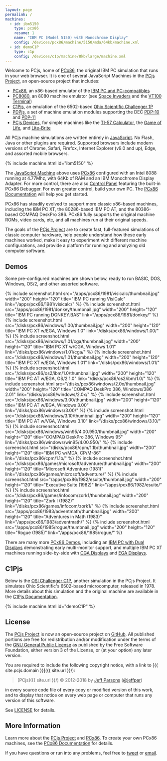 ```yaml
---
layout: page
permalink: /
machines:
  - id: ibm5150
    type: pcx86
    resume: 1
    name: "IBM PC (Model 5150) with Monochrome Display"
    config: /devices/pcx86/machine/5150/mda/64kb/machine.xml
  - id: demoC1P
    type: c1p
    config: /devices/c1p/machine/8kb/large/machine.xml
---
```


Welcome to PCjs, home of [PCx86](/docs/pcx86/), the original IBM PC simulation that runs in your web browser.  It is
one of several JavaScript Machines in the [PCjs Project](https://github.com/jeffpar/pcjs), an open-source project that
includes:

* [PCx86](/docs/pcx86/), an x86-based emulator of the [IBM PC and PC-compatibles](/devices/pcx86/machine/)
* [PC8080](/modules/pc8080/), an 8080 machine emulator (see [Space Invaders](/devices/pc8080/machine/invaders/) and the [VT100 Terminal](/devices/pc8080/machine/vt100/))
* [C1Pjs](/docs/c1pjs/), an emulation of the 6502-based [Ohio Scientific Challenger 1P](/devices/c1p/)
* [PDPjs](/docs/pdpjs/), a set of machine emulation modules supporting the DEC [PDP-10](/devices/pdp10/machine/) and [PDP-11](/devices/pdp11/machine/)
* [PCjs Devices](/modules/devices/), for simple machines like the [TI-57 Calculator](/devices/ti57/), the [Game of Life](/devices/leds/life/), and [Lite-Brite](/devices/leds/litebrite/)

All PCjs machine simulations are written entirely in [JavaScript](/modules/).  No Flash, Java or other plugins are
required.  Supported browsers include modern versions of Chrome, Safari, Firefox, Internet Explorer (v9.0 and up), Edge,
and assorted mobile browsers.

{% include machine.html id="ibm5150" %}

The [JavaScript Machine](/devices/pcx86/machine/5150/mda/64kb/) above uses [PCx86](/docs/pcx86/) configured with an Intel
8088 running at 4.77Mhz, with 64Kb of RAM and an IBM Monochrome Display Adapter.  For more control, there are also
[Control Panel](/devices/pcx86/machine/5150/mda/64kb/debugger/) featuring the built-in PCx86 Debugger.
For even greater control, build your own PC. The [PCx86 Documentation](/docs/pcx86/) will help you get started.

PCx86 has steadily evolved to support more classic x86-based machines, including the IBM PC XT, the 80286-based IBM PC AT,
and the 80386-based COMPAQ DeskPro 386.  PCx86 fully supports the original machine ROMs, video cards, etc, and all
machines run at their original speeds.

The goals of the [PCjs Project](/docs/about/) are to create fast, full-featured simulations of classic
computer hardware, help people understand how these early machines worked, make it easy to experiment with different
machine configurations, and provide a platform for running and analyzing old computer software.

Demos
-----
Some pre-configured machines are shown below, ready to run BASIC, DOS, Windows, OS/2, and other assorted software.

{% include screenshot.html src="/apps/pcx86/1981/visicalc/thumbnail.jpg" width="200" height="120" title="IBM PC running VisiCalc" link="/apps/pcx86/1981/visicalc/" %}
{% include screenshot.html src="/apps/pcx86/1981/donkey/thumbnail.jpg" width="200" height="120" title="IBM PC running DONKEY.BAS" link="/apps/pcx86/1981/donkey/" %}
{% include screenshot.html src="/disks/pcx86/windows/1.00/thumbnail.jpg" width="200" height="120" title="IBM PC XT w/EGA, Windows 1.0" link="/disks/pcx86/windows/1.00/" %}
{% include screenshot.html src="/disks/pcx86/windows/1.01/cga/thumbnail.jpg" width="200" height="120" title="IBM PC XT w/CGA, Windows 1.01" link="/disks/pcx86/windows/1.01/cga/" %}
{% include screenshot.html src="/disks/pcx86/windows/1.01/thumbnail.jpg" width="200" height="120" title="IBM PC XT w/EGA, Windows 1.01" link="/disks/pcx86/windows/1.01/" %}
{% include screenshot.html src="/disks/pcx86/os2/ibm/1.0/thumbnail.jpg" width="200" height="120" title="IBM PC AT w/EGA, OS/2 1.0" link="/disks/pcx86/os2/ibm/1.0/" %}
{% include screenshot.html src="/disks/pcx86/windows/2.0x/thumbnail.jpg" width="200" height="120" title="COMPAQ DeskPro 386, Windows/386 2.01" link="/disks/pcx86/windows/2.0x/" %}
{% include screenshot.html src="/disks/pcx86/windows/3.00/thumbnail.jpg" width="200" height="120" title="IBM PC AT w/EGA, Windows 3.00" link="/disks/pcx86/windows/3.00/" %}
{% include screenshot.html src="/disks/pcx86/windows/3.10/thumbnail.jpg" width="200" height="120" title="IBM PC AT w/VGA, Windows 3.10" link="/disks/pcx86/windows/3.10/" %}
{% include screenshot.html src="/disks/pcx86/windows/win95/4.00.950/thumbnail.jpg" width="200" height="120" title="COMPAQ DeskPro 386, Windows 95" link="/disks/pcx86/windows/win95/4.00.950/" %}
{% include screenshot.html src="/disks/pcx86/cpm/1.1b/thumbnail.jpg" width="200" height="120" title="IBM PC w/MDA, CP/M-86" link="/disks/pcx86/cpm/1.1b/" %}
{% include screenshot.html src="/disks/pcx86/games/microsoft/adventure/thumbnail.jpg" width="200" height="120" title="Microsoft Adventure (1981)" link="/disks/pcx86/games/microsoft/adventure/" %}
{% include screenshot.html src="/apps/pcx86/1982/esuite/thumbnail.jpg" width="200" height="120" title="Executive Suite (1982)" link="/apps/pcx86/1982/esuite/" %}
{% include screenshot.html src="/disks/pcx86/games/infocom/zork1/thumbnail.jpg" width="200" height="120" title="Zork I (1982)" link="/disks/pcx86/games/infocom/zork1/" %}
{% include screenshot.html src="/apps/pcx86/1983/adventmath/thumbnail.jpg" width="200" height="120" title="Adventures in Math (1983)" link="/apps/pcx86/1983/adventmath/" %}
{% include screenshot.html src="/apps/pcx86/1985/rogue/thumbnail.jpg" width="200" height="120" title="Rogue (1985)" link="/apps/pcx86/1985/rogue/" %}

There are many more [PCx86 Demos](/devices/pcx86/machine/#ready-to-run-app-demos), including an
[IBM PC with Dual Displays](/devices/pcx86/machine/5150/dual/64kb/) demonstrating early multi-monitor support,
and multiple IBM PC XT machines running side-by-side with [CGA Displays](/devices/pcx86/machine/5160/cga/256kb/array/)
and [EGA Displays](/devices/pcx86/machine/5160/ega/640kb/array/).

C1Pjs
-----
Below is the [OSI Challenger C1P](/docs/c1pjs/), another simulation in the PCjs Project.
It simulates Ohio Scientific's 6502-based microcomputer, released in 1978.  More details about this simulation
and the original machine are available in the [C1Pjs Documentation](/docs/c1pjs/).

{% include machine.html id="demoC1P" %}

License
-------
The [PCjs Project](https://github.com/jeffpar/pcjs) is now an open-source project on [GitHub](http://github.com/).
All published portions are free for redistribution and/or modification under the terms of the
[GNU General Public License](/LICENSE) as published by the Free Software Foundation, either version 3 of the License,
or (at your option) any later version.

You are required to include the following copyright notice, with a link to [{{ site.pcjs.domain }}]({{ site.url }}/):

> [PCjs]({{ site.url }}/) © 2012-2018 by [Jeff Parsons](mailto:Jeff@pcjs.org) ([@jeffpar](http://twitter.com/jeffpar))

in every source code file of every copy or modified version of this work, and to display that notice on every web page
or computer that runs any version of this software.

See [LICENSE](/LICENSE) for details.

More Information
----------------
Learn more about the [PCjs Project](/docs/about/) and [PCx86](/docs/about/pcx86/).  To
create your own PCx86 machines, see the [PCx86 Documentation](/docs/pcx86/) for details.

If you have questions or run into any problems, feel free to [tweet](http://twitter.com/jeffpar) or
[email](mailto:Jeff@pcjs.org).
